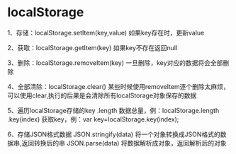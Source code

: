 # localStorage

1、存储：localStorage.setItem(key,value)
如果key存在时，更新value

2、获取：localStorage.getItem(key)
如果key不存在返回null

3、删除：localStorage.removeItem(key)
一旦删除，key对应的数据将会全部删除

4、全部清除：localStorage.clear()
某些时候使用removeItem逐个删除太麻烦，可以使用clear,执行的后果是会清除所有localStorage对象保存的数据

5、遍历localStorage存储的key
.length 数据总量，例：localStorage.length
.key(index) 获取key，例：var key=localStorage.key(index);

6、存储JSON格式数据
JSON.stringify(data) 将一个对象转换成JSON格式的数据串,返回转换后的串
JSON.parse(data) 将数据解析成对象，返回解析后的对象
